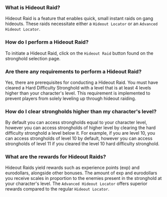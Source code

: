 ### What is Hideout Raid?

Hideout Raid is a feature that enables quick, small instant raids on gang hideouts. These raids necessitate either a `Hideout Locator` or an `Advanced Hideout Locator`.

### How do I perform a Hideout Raid?

To initiate a Hideout Raid, click on the `Hideout Raid` button found on the stronghold selection page.

### Are there any requirements to perform a Hideout Raid?

Yes, there are prerequisites for conducting a Hideout Raid. You must have cleared a Hard Difficulty Stronghold with a level that is at least 4 levels higher than your character's level. This requirement is implemented to prevent players from solely leveling up through hideout raiding.

### How do I clear strongholds higher than my character's level?

By default you can access strongholds equal to your character level, however you can access strongholds of higher level by clearing the hard difficulty stronghold a level below it. For example, if you are level 10, you can access strongholds of level 10 by default, however you can access strongholds of level 11 if you cleared the level 10 hard difficulty stronghold.

### What are the rewards for Hideout Raids?

Hideout Raids yield rewards such as experience points (exp) and eurodollars, alongside other bonuses. The amount of exp and eurodollars you receive scales in proportion to the enemies present in the stronghold at your character's level. The `Advanced Hideout Locator` offers superior rewards compared to the regular `Hideout Locator`.